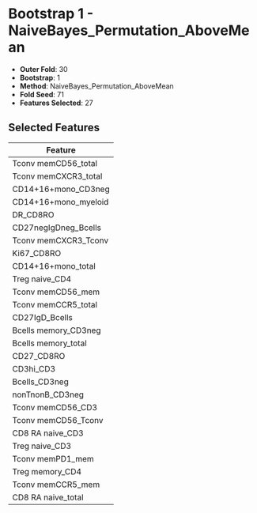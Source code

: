 # Bootstrap 1 - NaiveBayes_Permutation_AboveMean

- **Outer Fold**: 30
- **Bootstrap**: 1
- **Method**: NaiveBayes_Permutation_AboveMean
- **Fold Seed**: 71
- **Features Selected**: 27

## Selected Features

| Feature |
|---------|
| Tconv memCD56_total |
| Tconv memCXCR3_total |
| CD14+16+mono_CD3neg |
| CD14+16+mono_myeloid |
| DR_CD8RO |
| CD27negIgDneg_Bcells |
| Tconv memCXCR3_Tconv |
| Ki67_CD8RO |
| CD14+16+mono_total |
| Treg naive_CD4 |
| Tconv memCD56_mem |
| Tconv memCCR5_total |
| CD27IgD_Bcells |
| Bcells memory_CD3neg |
| Bcells memory_total |
| CD27_CD8RO |
| CD3hi_CD3 |
| Bcells_CD3neg |
| nonTnonB_CD3neg |
| Tconv memCD56_CD3 |
| Tconv memCD56_Tconv |
| CD8 RA naive_CD3 |
| Treg naive_CD3 |
| Tconv memPD1_mem |
| Treg memory_CD4 |
| Tconv memCCR5_mem |
| CD8 RA naive_total |
